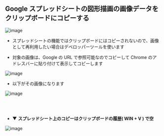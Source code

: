 ## Google スプレッドシートの図形描画の画像データをクリップボードにコピーする

![image](https://user-images.githubusercontent.com/1501327/151488695-e5e75f97-e1d2-4934-aa91-e282728901fb.png)

- スプレッドシートの機能ではクリップボードにはコピーされないので、画像として再利用したい場合はデベロッパーツールを使います

- 対象の画像は、Google の URL で参照可能なのでコピーして Chrome のアドレスバーに貼り付けて表示してコピーします

![image](https://user-images.githubusercontent.com/1501327/151489056-e1f047cb-42aa-4826-b50a-d3f63cdbf9fe.png)

- 以下がその画像になります

![image](https://user-images.githubusercontent.com/1501327/151489132-d7f3617c-13c8-4f8b-865a-fc95f0809403.png)

<br><br>

- ▼ **スプレッドシート上のコピーはクリップボードの履歴( WIN + V ) で空**

![image](https://user-images.githubusercontent.com/1501327/151490107-417beb0b-975d-45f2-87cc-c10a4501b3cc.png)
